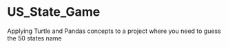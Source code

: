 # US_State_Game
Applying Turtle and Pandas concepts to a project where you need to guess the 50 states name 
